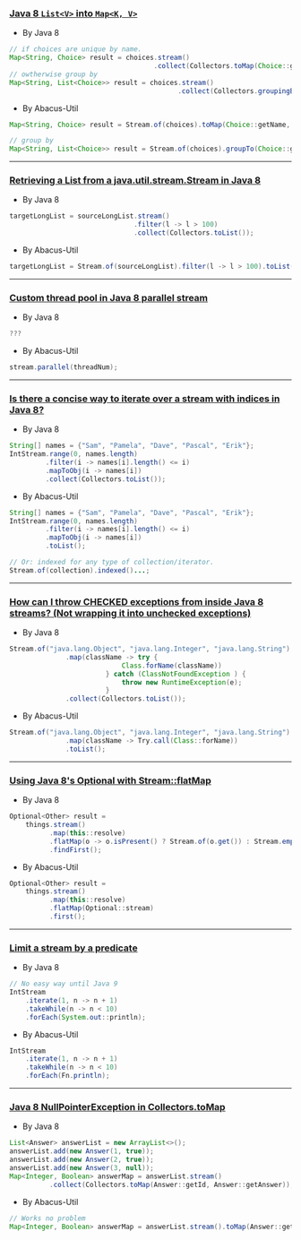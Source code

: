 ### [Java 8 `List<V>` into `Map<K, V>`](https://stackoverflow.com/questions/20363719/java-8-listv-into-mapk-v)

* By Java 8
```java
// if choices are unique by name.
Map<String, Choice> result = choices.stream()
                                    .collect(Collectors.toMap(Choice::getName, Function.identity()));
// owtherwise group by
Map<String, List<Choice>> result = choices.stream()
                                          .collect(Collectors.groupingBy(Choice::getName));
```
* By Abacus-Util
```java
Map<String, Choice> result = Stream.of(choices).toMap(Choice::getName, Fn.identity());

// group by
Map<String, List<Choice>> result = Stream.of(choices).groupTo(Choice::getName);
```

---
### [Retrieving a List from a java.util.stream.Stream in Java 8](https://stackoverflow.com/questions/14830313/retrieving-a-list-from-a-java-util-stream-stream-in-java-8)

* By Java 8
```java
targetLongList = sourceLongList.stream()
                               .filter(l -> l > 100)
                               .collect(Collectors.toList());
```

* By Abacus-Util
```java
targetLongList = Stream.of(sourceLongList).filter(l -> l > 100).toList();
```

---
### [Custom thread pool in Java 8 parallel stream](https://stackoverflow.com/questions/21163108/custom-thread-pool-in-java-8-parallel-stream)

* By Java 8
```java
???
```

* By Abacus-Util
```java
stream.parallel(threadNum);
```

---
### [Is there a concise way to iterate over a stream with indices in Java 8?](https://stackoverflow.com/questions/18552005/is-there-a-concise-way-to-iterate-over-a-stream-with-indices-in-java-8)

* By Java 8
```java
String[] names = {"Sam", "Pamela", "Dave", "Pascal", "Erik"};
IntStream.range(0, names.length)
         .filter(i -> names[i].length() <= i)
         .mapToObj(i -> names[i])
         .collect(Collectors.toList());
```

* By Abacus-Util
```java
String[] names = {"Sam", "Pamela", "Dave", "Pascal", "Erik"};
IntStream.range(0, names.length)
         .filter(i -> names[i].length() <= i)
         .mapToObj(i -> names[i])
         .toList();

// Or: indexed for any type of collection/iterator.
Stream.of(collection).indexed()...;
```

---
### [How can I throw CHECKED exceptions from inside Java 8 streams? (Not wrapping it into unchecked exceptions)](https://stackoverflow.com/questions/27644361/how-can-i-throw-checked-exceptions-from-inside-java-8-streams-not-wrapping-it)

* By Java 8
```java
Stream.of("java.lang.Object", "java.lang.Integer", "java.lang.String")
              .map(className -> try {
                            Class.forName(className))
                        } catch (ClassNotFoundException ) {
                            throw new RuntimeException(e);
                        }
              .collect(Collectors.toList());
```

* By Abacus-Util
```java
Stream.of("java.lang.Object", "java.lang.Integer", "java.lang.String")
              .map(className -> Try.call(Class::forName))
              .toList();
```

---
### [Using Java 8's Optional with Stream::flatMap](https://stackoverflow.com/questions/22725537/using-java-8s-optional-with-streamflatmap)

* By Java 8
```java
Optional<Other> result =
    things.stream()
          .map(this::resolve)
          .flatMap(o -> o.isPresent() ? Stream.of(o.get()) : Stream.empty())
          .findFirst();
```

* By Abacus-Util
```java
Optional<Other> result =
    things.stream()
          .map(this::resolve)
          .flatMap(Optional::stream)
          .first();
```

---
### [Limit a stream by a predicate](https://stackoverflow.com/questions/20746429/limit-a-stream-by-a-predicate)

* By Java 8
```java
// No easy way until Java 9
IntStream
    .iterate(1, n -> n + 1)
    .takeWhile(n -> n < 10)
    .forEach(System.out::println);
```

* By Abacus-Util
```java
IntStream
    .iterate(1, n -> n + 1)
    .takeWhile(n -> n < 10)
    .forEach(Fn.println);
```

---
### [Java 8 NullPointerException in Collectors.toMap](https://stackoverflow.com/questions/24630963/java-8-nullpointerexception-in-collectors-tomap)

* By Java 8
```java
List<Answer> answerList = new ArrayList<>();
answerList.add(new Answer(1, true));
answerList.add(new Answer(2, true));
answerList.add(new Answer(3, null));
Map<Integer, Boolean> answerMap = answerList.stream()
          .collect(Collectors.toMap(Answer::getId, Answer::getAnswer)); // throw NullPointerException
```

* By Abacus-Util
```java
// Works no problem
Map<Integer, Boolean> answerMap = answerList.stream().toMap(Answer::getId, Answer::getAnswer);
```


